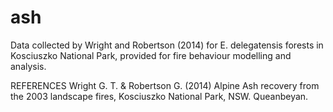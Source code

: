 # ash
Data collected by Wright and Robertson (2014) for E. delegatensis forests in Kosciuszko National Park, provided for fire behaviour modelling and analysis. 

REFERENCES
Wright G. T. & Robertson G. (2014) Alpine Ash recovery from the 2003 landscape fires, Kosciuszko National Park, NSW. Queanbeyan.
